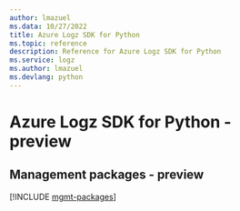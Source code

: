 ```yaml
---
author: lmazuel
ms.data: 10/27/2022
title: Azure Logz SDK for Python
ms.topic: reference
description: Reference for Azure Logz SDK for Python
ms.service: logz
ms.author: lmazuel
ms.devlang: python
---
```

# Azure Logz SDK for Python - preview

## Management packages - preview
[!INCLUDE [mgmt-packages](logz-mgmt-index.md)]